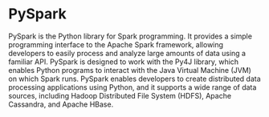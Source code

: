 # PySpark

PySpark is the Python library for Spark programming. It provides a simple programming interface to the Apache Spark framework, allowing developers to easily process and analyze large amounts of data using a familiar API. PySpark is designed to work with the Py4J library, which enables Python programs to interact with the Java Virtual Machine (JVM) on which Spark runs. PySpark enables developers to create distributed data processing applications using Python, and it supports a wide range of data sources, including Hadoop Distributed File System (HDFS), Apache Cassandra, and Apache HBase.

